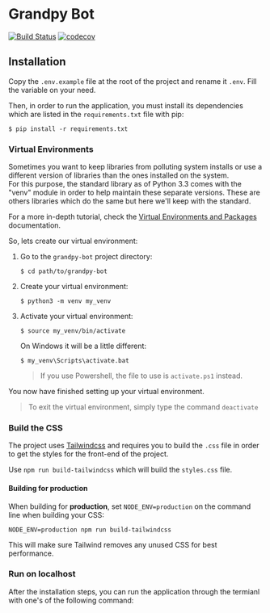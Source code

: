 # Grandpy Bot
[comment]: <> (Badges)
[![Build Status](https://travis-ci.com/Dylamn/grandpy-bot.svg?branch=master)](https://travis-ci.com/Dylamn/grandpy-bot)
[![codecov](https://codecov.io/gh/Dylamn/grandpy-bot/branch/develop/graph/badge.svg?token=P2LSFZLB2S)](https://codecov.io/gh/Dylamn/grandpy-bot)

## Installation
Copy the ``.env.example`` file at the root of the project and rename it ``.env``.
Fill the variable on your need.

Then, in order to run the application, you must install its dependencies which are
listed in the ``requirements.txt`` file with pip:
````shell
$ pip install -r requirements.txt
````

### Virtual Environments
Sometimes you want to keep libraries from polluting system installs 
or use a different version of libraries than the ones installed on the system.  
For this purpose, the standard library as of Python 3.3 comes with the "venv" 
module in order to help maintain these separate versions.
These are others libraries which do the same but here we'll keep with the standard.

For a more in-depth tutorial, 
check the [Virtual Environments and Packages](https://docs.python.org/3/tutorial/venv.html) documentation.

So, lets create our virtual environment:
1. Go to the ``grandpy-bot`` project directory:
    ```shell
    $ cd path/to/grandpy-bot
    ```
2. Create your virtual environment:
    ```shell
    $ python3 -m venv my_venv
    ```
3. Activate your virtual environment:
    ```shell
    $ source my_venv/bin/activate
    ```
    On Windows it will be a little different:
    ```shell
    $ my_venv\Scripts\activate.bat
    ```
   > If you use Powershell, the file to use is ``activate.ps1`` instead.

You now have finished setting up your virtual environment.

> To exit the virtual environment, simply type the command ``deactivate``

### Build the CSS
The project uses [Tailwindcss](https://tailwindcss.com/) and requires you to build the `.css` file in order
to get the styles for the front-end of the project.

Use ``npm run build-tailwindcss`` which will build the ``styles.css`` file.

#### Building for production
When building for **production**, 
set ``NODE_ENV=production`` on the command line when building your CSS:
````shell
NODE_ENV=production npm run build-tailwindcss
````
This will make sure Tailwind removes any unused CSS for best performance.

### Run on localhost
After the installation steps, you can run the application through the termianl with one's of the following command: